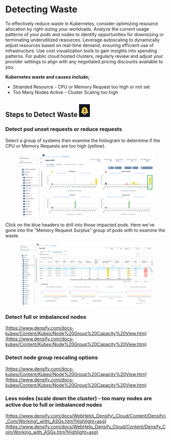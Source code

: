 # Detecting Waste

To effectively reduce waste in Kubernetes, consider optimizing resource allocation by right-sizing your workloads. Analyze the current usage patterns of your pods and nodes to identify opportunities for downsizing or terminating underutilized resources. Leverage autoscaling to dynamically adjust resources based on real-time demand, ensuring efficient use of infrastructure. Use cost visualization tools to gain insights into spending patterns. For public cloud hosted clusters, regularly review and adjust your provider settings to align with any negotiated pricing discounts available to you.

**Kubernetes waste and causes include;**

* Stranded Resource - CPU or Memory Request too high or not set
* Too Many Nodes Active - Cluster Scaling too high&#x20;

## **Steps to Detect Waste** ![](<../.gitbook/assets/image (1) (1) (1) (1) (1) (1) (1).png>)

### Detect pod unset requests or reduce requests

Select a group of systems then examine the histogram to determine if the CPU or Memory Requests are too high (yellow).

<figure><img src="../.gitbook/assets/image (3) (1).png" alt=""><figcaption></figcaption></figure>

Click on the blue headers to drill into those impacted pods. Here we've gone into the "Memory Request Surplus" group of pods with to examine the waste.

<figure><img src="../.gitbook/assets/image (21).png" alt=""><figcaption></figcaption></figure>

### Detect full or imbalanced nodes

[https://www.densify.com/docs-kubex/Content/Kubex/Node%20Group%20Capacity%20View.htm](https://www.densify.com/docs-kubex/Content/Kubex/Node%20Group%20Capacity%20View.htm)

### Detect node group rescaling options&#x20;

[https://www.densify.com/docs-kubex/Content/Kubex/Node%20Group%20Capacity%20View.htm](https://www.densify.com/docs-kubex/Content/Kubex/Node%20Group%20Capacity%20View.htm)

### Less nodes (scale down the cluster) - too many nodes are active due to full or imbalanced nodes

[https://www.densify.com/docs/WebHelp\_Densify\_Cloud/Content/Densify\_Com/Working\_with\_ASGs.htm?Highlight=asg](https://www.densify.com/docs/WebHelp_Densify_Cloud/Content/Densify_Com/Working_with_ASGs.htm?Highlight=asg)

